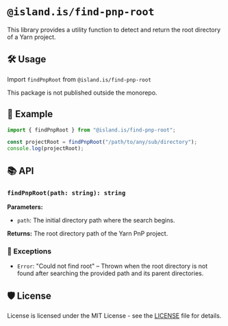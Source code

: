 # `@island.is/find-pnp-root`

This library provides a utility function to detect and return the root directory of a Yarn project.

## 🛠️ Usage

Import `findPnpRoot` from `@island.is/find-pnp-root`

This package is not published outside the monorepo.

## 📖 Example

```typescript
import { findPnpRoot } from "@island.is/find-pnp-root";

const projectRoot = findPnpRoot("/path/to/any/sub/directory");
console.log(projectRoot);
```

## 📚 API

### `findPnpRoot(path: string): string`

**Parameters:**

- `path`: The initial directory path where the search begins.

**Returns:** The root directory path of the Yarn PnP project.

### 🚫 Exceptions

- `Error`: "Could not find root" – Thrown when the root directory is not found after searching the provided path and its parent directories.

## 🛡️ License

License is licensed under the MIT License - see the [LICENSE](../../LICENSE) file for details.
